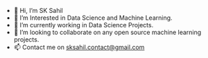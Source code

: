 - 👋 Hi, I’m SK Sahil
- 👀 I’m Interested in Data Science and Machine Learning.
- 🌱 I’m currently working in Data Science Projects.
- 💞️ I’m looking to collaborate on any open source machine learning projects.
- 📫 Contact me on sksahil.contact@gmail.com

<!---
coast-guide/coast-guide is a ✨ special ✨ repository because its `README.md` (this file) appears on your GitHub profile.
You can click the Preview link to take a look at your changes.
--->
